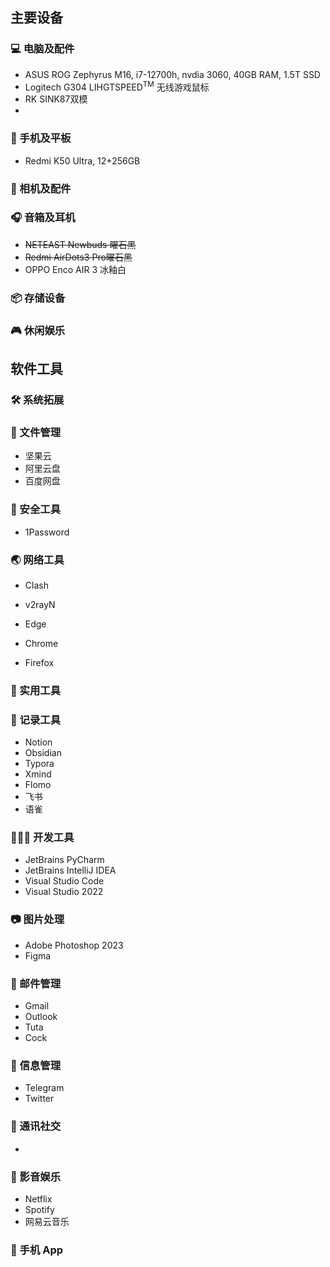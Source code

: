 ## 主要设备
### 💻 电脑及配件

- ASUS ROG Zephyrus M16, i7-12700h, nvdia 3060, 40GB RAM, 1.5T SSD
- Logitech G304 LIHGTSPEED<sup>TM</sup> 无线游戏鼠标
- RK SINK87双模
-

### 📱 手机及平板

- Redmi K50 Ultra, 12+256GB


### 🎥 相机及配件

### 🎧 音箱及耳机

- ~~NETEAST Newbuds 曜石黑~~
- ~~Redmi AirDots3 Pro曜石黑~~
- OPPO Enco AIR 3 冰釉白

### 📦 存储设备

### 🎮 休闲娱乐

## 软件工具
### 🛠 系统拓展

### 📁 文件管理
- 坚果云
- 阿里云盘
- 百度网盘

### 🔐 安全工具
- 1Password

### 🌏 网络工具
- Clash
- v2rayN
- Edge

- Chrome
- Firefox

### 🧰 实用工具


### 📝 记录工具
- Notion
- Obsidian
- Typora
- Xmind
- Flomo
- 飞书
- 语雀
### 👨🏻‍💻 开发工具
- JetBrains PyCharm
- JetBrains IntelliJ IDEA
- Visual Studio Code
- Visual Studio 2022

### 📷 图片处理
- Adobe Photoshop 2023
- Figma

 ### 📮 邮件管理
 - Gmail
- Outlook
- Tuta
- Cock
### 📨 信息管理

- Telegram
- Twitter
### 💬 通讯社交
- 
### 🎸 影音娱乐
 - Netflix
- Spotify
- 网易云音乐

### 📲 手机 App
